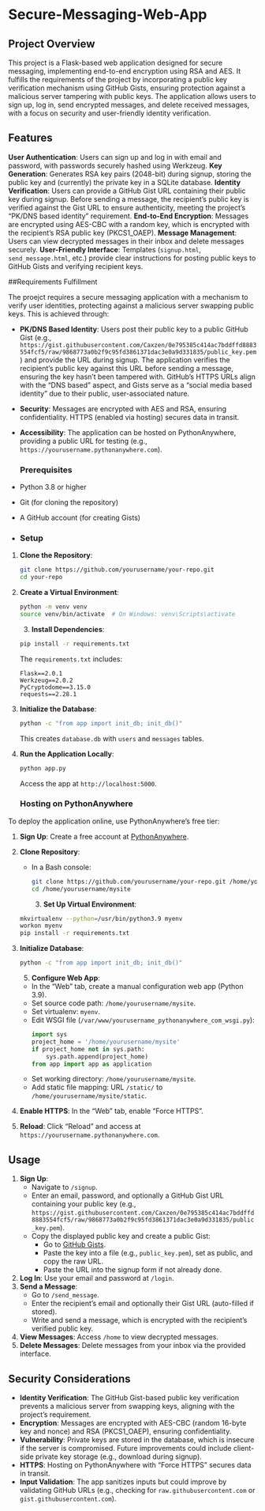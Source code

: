 # Secure-Messaging-Web-App

## Project Overview

This project is a Flask-based web application designed for secure messaging, implementing end-to-end encryption using RSA and AES. It fulfills the requirements of the project by incorporating a public key verification mechanism using GitHub Gists, ensuring protection against a malicious server tampering with public keys. The application allows users to sign up, log in, send encrypted messages, and delete received messages, with a focus on security and user-friendly identity verification.

## Features

 **User Authentication**: Users can sign up and log in with email and password, with passwords securely hashed using Werkzeug.
 **Key Generation**: Generates RSA key pairs (2048-bit) during signup, storing the public key and (currently) the private key in a SQLite database.
**Identity Verification**: Users can provide a GitHub Gist URL containing their public key during signup. Before sending a message, the recipient’s public key is verified against the Gist URL to ensure authenticity, meeting the project’s “PK/DNS based identity” requirement.
**End-to-End Encryption**: Messages are encrypted using AES-CBC with a random key, which is encrypted with the recipient’s RSA public key (PKCS1_OAEP).
**Message Management**: Users can view decrypted messages in their inbox and delete messages securely.
**User-Friendly Interface**: Templates (`signup.html`, `send_message.html`, etc.) provide clear instructions for posting public keys to GitHub Gists and verifying recipient keys.

##Requirements Fulfillment

The proejct requires a secure messaging application with a mechanism to verify user identities, protecting against a malicious server swapping public keys. This is achieved through:

- **PK/DNS Based Identity**: Users post their public key to a public GitHub Gist (e.g., `https://gist.githubusercontent.com/Caxzen/0e795385c414ac7bddffd8883554fcf5/raw/9868773a0b2f9c95fd3861371dac3e0a9d331835/public_key.pem`) and provide the URL during signup. The application verifies the recipient’s public key against this URL before sending a message, ensuring the key hasn’t been tampered with. GitHub’s HTTPS URLs align with the “DNS based” aspect, and Gists serve as a “social media based identity” due to their public, user-associated nature.
- **Security**: Messages are encrypted with AES and RSA, ensuring confidentiality. HTTPS (enabled via hosting) secures data in transit.
- **Accessibility**: The application can be hosted on PythonAnywhere, providing a public URL for testing (e.g., `https://yourusername.pythonanywhere.com`).

  ### Prerequisites
- Python 3.8 or higher
- Git (for cloning the repository)
- A GitHub account (for creating Gists)

- ### Setup
1. **Clone the Repository**:
   ```bash
   git clone https://github.com/yourusername/your-repo.git
   cd your-repo
   ```

2. **Create a Virtual Environment**:
   ```bash
   python -m venv venv
   source venv/bin/activate  # On Windows: venv\Scripts\activate
   ```

   3. **Install Dependencies**:
   ```bash
   pip install -r requirements.txt
   ```
   The `requirements.txt` includes:
   ```
   Flask==2.0.1
   Werkzeug==2.0.2
   PyCryptodome==3.15.0
   requests==2.28.1
   ```

4. **Initialize the Database**:
   ```bash
   python -c "from app import init_db; init_db()"
   ```
   This creates `database.db` with `users` and `messages` tables.

5. **Run the Application Locally**:
   ```bash
   python app.py
   ```
   Access the app at `http://localhost:5000`.

   ### Hosting on PythonAnywhere
To deploy the application online, use PythonAnywhere’s free tier:

1. **Sign Up**: Create a free account at [PythonAnywhere](https://www.pythonanywhere.com).
2. **Clone Repository**:
   - In a Bash console:
     ```bash
     git clone https://github.com/yourusername/your-repo.git /home/yourusername/mysite
     cd /home/yourusername/mysite
     ```
     3. **Set Up Virtual Environment**:
   ```bash
   mkvirtualenv --python=/usr/bin/python3.9 myenv
   workon myenv
   pip install -r requirements.txt
   ```
4. **Initialize Database**:
   ```bash
   python -c "from app import init_db; init_db()"
   ```

   5. **Configure Web App**:
   - In the “Web” tab, create a manual configuration web app (Python 3.9).
   - Set source code path: `/home/yourusername/mysite`.
   - Set virtualenv: `myenv`.
   - Edit WSGI file (`/var/www/yourusername_pythonanywhere_com_wsgi.py`):
     ```python
     import sys
     project_home = '/home/yourusername/mysite'
     if project_home not in sys.path:
         sys.path.append(project_home)
     from app import app as application
     ```
   - Set working directory: `/home/yourusername/mysite`.
   - Add static file mapping: URL `/static/` to `/home/yourusername/mysite/static`.
6. **Enable HTTPS**: In the “Web” tab, enable “Force HTTPS”.
7. **Reload**: Click “Reload” and access at `https://yourusername.pythonanywhere.com`.

## Usage

1. **Sign Up**:
   - Navigate to `/signup`.
   - Enter an email, password, and optionally a GitHub Gist URL containing your public key (e.g., `https://gist.githubusercontent.com/Caxzen/0e795385c414ac7bddffd8883554fcf5/raw/9868773a0b2f9c95fd3861371dac3e0a9d331835/public_key.pem`).
   - Copy the displayed public key and create a public Gist:
     - Go to [GitHub Gists](https://gist.github.com).
     - Paste the key into a file (e.g., `public_key.pem`), set as public, and copy the raw URL.
     - Paste the URL into the signup form if not already done.
2. **Log In**: Use your email and password at `/login`.
3. **Send a Message**:
   - Go to `/send_message`.
   - Enter the recipient’s email and optionally their Gist URL (auto-filled if stored).
   - Write and send a message, which is encrypted with the recipient’s verified public key.
4. **View Messages**: Access `/home` to view decrypted messages.
5. **Delete Messages**: Delete messages from your inbox via the provided interface.

## Security Considerations

- **Identity Verification**: The GitHub Gist-based public key verification prevents a malicious server from swapping keys, aligning with the project’s requirement.
- **Encryption**: Messages are encrypted with AES-CBC (random 16-byte key and nonce) and RSA (PKCS1_OAEP), ensuring confidentiality.
- **Vulnerability**: Private keys are stored in the database, which is insecure if the server is compromised. Future improvements could include client-side private key storage (e.g., download during signup).
- **HTTPS**: Hosting on PythonAnywhere with “Force HTTPS” secures data in transit.
- **Input Validation**: The app sanitizes inputs but could improve by validating GitHub URLs (e.g., checking for `raw.githubusercontent.com` or `gist.githubusercontent.com`).


